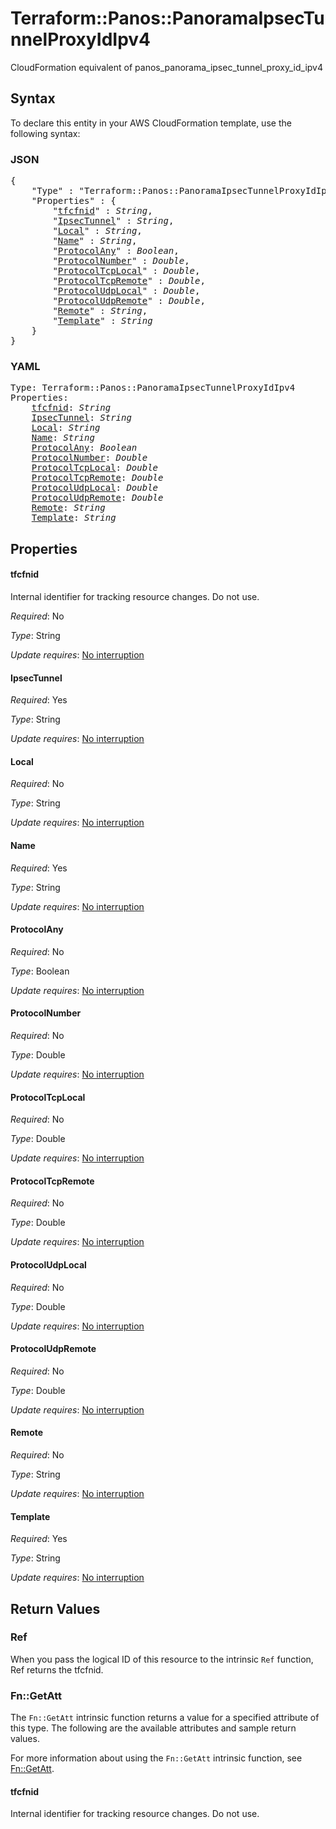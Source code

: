 # Terraform::Panos::PanoramaIpsecTunnelProxyIdIpv4

CloudFormation equivalent of panos_panorama_ipsec_tunnel_proxy_id_ipv4

## Syntax

To declare this entity in your AWS CloudFormation template, use the following syntax:

### JSON

<pre>
{
    "Type" : "Terraform::Panos::PanoramaIpsecTunnelProxyIdIpv4",
    "Properties" : {
        "<a href="#tfcfnid" title="tfcfnid">tfcfnid</a>" : <i>String</i>,
        "<a href="#ipsectunnel" title="IpsecTunnel">IpsecTunnel</a>" : <i>String</i>,
        "<a href="#local" title="Local">Local</a>" : <i>String</i>,
        "<a href="#name" title="Name">Name</a>" : <i>String</i>,
        "<a href="#protocolany" title="ProtocolAny">ProtocolAny</a>" : <i>Boolean</i>,
        "<a href="#protocolnumber" title="ProtocolNumber">ProtocolNumber</a>" : <i>Double</i>,
        "<a href="#protocoltcplocal" title="ProtocolTcpLocal">ProtocolTcpLocal</a>" : <i>Double</i>,
        "<a href="#protocoltcpremote" title="ProtocolTcpRemote">ProtocolTcpRemote</a>" : <i>Double</i>,
        "<a href="#protocoludplocal" title="ProtocolUdpLocal">ProtocolUdpLocal</a>" : <i>Double</i>,
        "<a href="#protocoludpremote" title="ProtocolUdpRemote">ProtocolUdpRemote</a>" : <i>Double</i>,
        "<a href="#remote" title="Remote">Remote</a>" : <i>String</i>,
        "<a href="#template" title="Template">Template</a>" : <i>String</i>
    }
}
</pre>

### YAML

<pre>
Type: Terraform::Panos::PanoramaIpsecTunnelProxyIdIpv4
Properties:
    <a href="#tfcfnid" title="tfcfnid">tfcfnid</a>: <i>String</i>
    <a href="#ipsectunnel" title="IpsecTunnel">IpsecTunnel</a>: <i>String</i>
    <a href="#local" title="Local">Local</a>: <i>String</i>
    <a href="#name" title="Name">Name</a>: <i>String</i>
    <a href="#protocolany" title="ProtocolAny">ProtocolAny</a>: <i>Boolean</i>
    <a href="#protocolnumber" title="ProtocolNumber">ProtocolNumber</a>: <i>Double</i>
    <a href="#protocoltcplocal" title="ProtocolTcpLocal">ProtocolTcpLocal</a>: <i>Double</i>
    <a href="#protocoltcpremote" title="ProtocolTcpRemote">ProtocolTcpRemote</a>: <i>Double</i>
    <a href="#protocoludplocal" title="ProtocolUdpLocal">ProtocolUdpLocal</a>: <i>Double</i>
    <a href="#protocoludpremote" title="ProtocolUdpRemote">ProtocolUdpRemote</a>: <i>Double</i>
    <a href="#remote" title="Remote">Remote</a>: <i>String</i>
    <a href="#template" title="Template">Template</a>: <i>String</i>
</pre>

## Properties

#### tfcfnid

Internal identifier for tracking resource changes. Do not use.

_Required_: No

_Type_: String

_Update requires_: [No interruption](https://docs.aws.amazon.com/AWSCloudFormation/latest/UserGuide/using-cfn-updating-stacks-update-behaviors.html#update-no-interrupt)

#### IpsecTunnel

_Required_: Yes

_Type_: String

_Update requires_: [No interruption](https://docs.aws.amazon.com/AWSCloudFormation/latest/UserGuide/using-cfn-updating-stacks-update-behaviors.html#update-no-interrupt)

#### Local

_Required_: No

_Type_: String

_Update requires_: [No interruption](https://docs.aws.amazon.com/AWSCloudFormation/latest/UserGuide/using-cfn-updating-stacks-update-behaviors.html#update-no-interrupt)

#### Name

_Required_: Yes

_Type_: String

_Update requires_: [No interruption](https://docs.aws.amazon.com/AWSCloudFormation/latest/UserGuide/using-cfn-updating-stacks-update-behaviors.html#update-no-interrupt)

#### ProtocolAny

_Required_: No

_Type_: Boolean

_Update requires_: [No interruption](https://docs.aws.amazon.com/AWSCloudFormation/latest/UserGuide/using-cfn-updating-stacks-update-behaviors.html#update-no-interrupt)

#### ProtocolNumber

_Required_: No

_Type_: Double

_Update requires_: [No interruption](https://docs.aws.amazon.com/AWSCloudFormation/latest/UserGuide/using-cfn-updating-stacks-update-behaviors.html#update-no-interrupt)

#### ProtocolTcpLocal

_Required_: No

_Type_: Double

_Update requires_: [No interruption](https://docs.aws.amazon.com/AWSCloudFormation/latest/UserGuide/using-cfn-updating-stacks-update-behaviors.html#update-no-interrupt)

#### ProtocolTcpRemote

_Required_: No

_Type_: Double

_Update requires_: [No interruption](https://docs.aws.amazon.com/AWSCloudFormation/latest/UserGuide/using-cfn-updating-stacks-update-behaviors.html#update-no-interrupt)

#### ProtocolUdpLocal

_Required_: No

_Type_: Double

_Update requires_: [No interruption](https://docs.aws.amazon.com/AWSCloudFormation/latest/UserGuide/using-cfn-updating-stacks-update-behaviors.html#update-no-interrupt)

#### ProtocolUdpRemote

_Required_: No

_Type_: Double

_Update requires_: [No interruption](https://docs.aws.amazon.com/AWSCloudFormation/latest/UserGuide/using-cfn-updating-stacks-update-behaviors.html#update-no-interrupt)

#### Remote

_Required_: No

_Type_: String

_Update requires_: [No interruption](https://docs.aws.amazon.com/AWSCloudFormation/latest/UserGuide/using-cfn-updating-stacks-update-behaviors.html#update-no-interrupt)

#### Template

_Required_: Yes

_Type_: String

_Update requires_: [No interruption](https://docs.aws.amazon.com/AWSCloudFormation/latest/UserGuide/using-cfn-updating-stacks-update-behaviors.html#update-no-interrupt)

## Return Values

### Ref

When you pass the logical ID of this resource to the intrinsic `Ref` function, Ref returns the tfcfnid.

### Fn::GetAtt

The `Fn::GetAtt` intrinsic function returns a value for a specified attribute of this type. The following are the available attributes and sample return values.

For more information about using the `Fn::GetAtt` intrinsic function, see [Fn::GetAtt](https://docs.aws.amazon.com/AWSCloudFormation/latest/UserGuide/intrinsic-function-reference-getatt.html).

#### tfcfnid

Internal identifier for tracking resource changes. Do not use.

